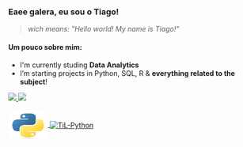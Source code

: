 
### Eaee galera, eu sou o Tiago!
> _wich means: "Hello world! My name is Tiago!"_ 
#### Um pouco sobre mim: 
- I'm currently studing **Data Analytics** 
- I’m starting projects in Python, SQL, R & **everything related to the subject**! 
<div align="left">
  <a href="https://github.com/til021">
  <img height="180em" src="https://github-readme-stats.vercel.app/api?username=til021&show_icons=true&theme=dark&include_all_commits=true&count_private=true"/>
  <img height="180em" src="https://github-readme-stats.vercel.app/api/top-langs/?username=til021&theme=dark"/>
</div> 
<div style="display: inline_block"><br>
    <img align="center" alt="TiL-Python" height="60" width="80" src="https://raw.githubusercontent.com/devicons/devicon/master/icons/python/python-original.svg">
    <img align="center" alt="TiL-Python" height="90" width="120" src="https://cdn.jsdelivr.net/gh/devicons/devicon/icons/mysql/mysql-original-wordmark.svg">
</div>
